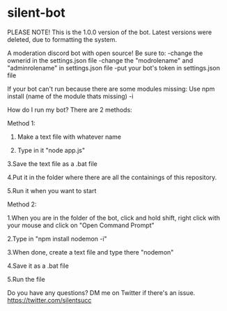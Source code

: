 # silent-bot
PLEASE NOTE!
This is the 1.0.0 version of the bot.
Latest versions were deleted, due to formatting the system.


A moderation discord bot with open source!
Be sure to:
-change the ownerid in the settings.json file
-change the "modrolename" and "adminrolename" in settings.json file
-put your bot's token in settings.json file 


If your bot can't run because there are some modules missing:
Use npm install (name of the module thats missing) -i 
  
  How do I run my bot?
  There are 2 methods:
  
  Method 1:
 
 1. Make a text file with whatever name
 
 2. Type in it "node app.js"
 
 3.Save the text file as a .bat file
 
 4.Put it in the folder where there are all the containings of this repository.
  
 5.Run it when you want to start
  
  
  Method 2:
  
  
  1.When you are in the folder of the bot, click and hold shift, right click with your mouse and click on "Open Command Prompt"
  
  2.Type in "npm install nodemon -i"
  
  3.When done, create a text file and type there "nodemon"
  
  4.Save it as a .bat file
  
  5.Run the file
  
  Do you have any questions?
  DM me on Twitter if there's an issue. https://twitter.com/silentsucc
